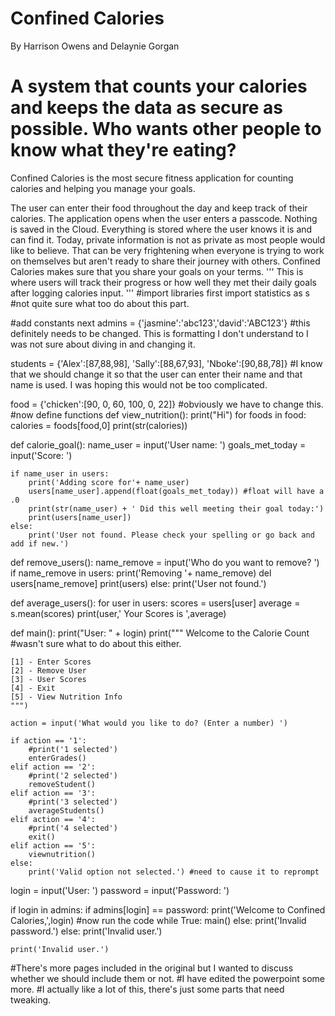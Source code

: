 # Confined Calories
By Harrison Owens and Delaynie Gorgan
# A system that counts your calories and keeps the data as secure as possible. Who wants other people to know what they're eating?

Confined Calories is the most secure fitness application for counting calories and helping you manage your goals.

The user can enter their food throughout the day and keep track of their calories.
The application opens when the user enters a passcode. Nothing is saved in the Cloud. 
Everything is stored where the user knows it is and can find it.
Today, private information is not as private as most people would like to believe. 
That can be very frightening when everyone is trying to work on themselves but aren't ready to share their journey with others.
Confined Calories makes sure that you share your goals on your terms.
'''
This is where users will track their progress or how well they met their daily goals after logging calories input.
'''
#import libraries first
import statistics as s
#not quite sure what too do about this part.

#add constants next
admins = {'jasmine':'abc123','david':'ABC123'}
#this definitely needs to be changed. This is formatting I don't understand to I was not sure about diving in and changing it.

students = {'Alex':[87,88,98],
            'Sally':[88,67,93],
            'Nboke':[90,88,78]}
#I know that we should change it so that the user can enter their name and that name is used. I was hoping this would not be too complicated.

food = {'chicken':[90, 0, 60, 100, 0, 22]} #obviously we have to change this.
#now define functions
def view_nutrition():
    print("Hi")
    for foods in food:
        calories = foods[food,0]
    print(str(calories))
    
def calorie_goal():
    name_user = input('User name: ')
    goals_met_today = input('Score: ')

    if name_user in users:
        print('Adding score for'+ name_user)
        users[name_user].append(float(goals_met_today)) #float will have a .0
        print(str(name_user) + ' Did this well meeting their goal today:')
        print(users[name_user])
    else:
        print('User not found. Please check your spelling or go back and add if new.')

def remove_users():
    name_remove = input('Who do you want to remove? ')
    if name_remove in users:
        print('Removing '+ name_remove)
        del users[name_remove]
        print(users)
    else:
        print('User not found.')

def average_users():
    for user in users:
        scores = users[user]
        average = s.mean(scores)
        print(user,' Your Scores is ',average)

def main():
    print("User: " + login)
    print("""
    Welcome to the Calorie Count #wasn't sure what to do about this either.

    [1] - Enter Scores
    [2] - Remove User
    [3] - User Scores
    [4] - Exit
    [5] - View Nutrition Info
    """)

    action = input('What would you like to do? (Enter a number) ')

    if action == '1':
        #print('1 selected')
        enterGrades()
    elif action == '2':
        #print('2 selected')
        removeStudent()
    elif action == '3':
        #print('3 selected')
        averageStudents()
    elif action == '4':
        #print('4 selected')
        exit()
    elif action == '5':
        viewnutrition()
    else:
        print('Valid option not selected.') #need to cause it to reprompt

login = input('User: ')
password = input('Password: ')

if login in admins:
    if admins[login] == password:
        print('Welcome to Confined Calories,',login)
        #now run the code
        while True:
            main()
    else:
        print('Invalid password.')
else:
  print('Invalid user.')

    print('Invalid user.')

#There's more pages included in the original but I wanted to discuss whether we should include them or not.
#I have edited the powerpoint some more.
#I actually like a lot of this, there's just some parts that need tweaking.
